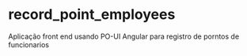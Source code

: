 # record_point_employees
Aplicação front end usando PO-UI Angular para registro de porntos de funcionarios  
